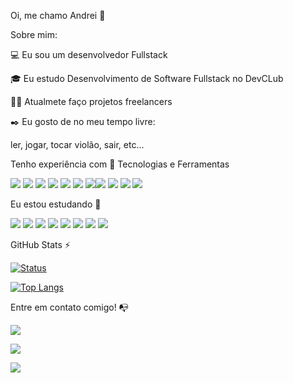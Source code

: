 Oi, me chamo Andrei 👋

Sobre mim:

💻 Eu sou um desenvolvedor Fullstack

🎓 Eu estudo Desenvolvimento de Software Fullstack no DevCLub

👩‍💻 Atualmete faço projetos freelancers

✒️ Eu gosto de no meu tempo livre:
   
   ler, jogar, tocar violão, sair, etc...

Tenho experiência com 🔧
Tecnologias e Ferramentas

<img src="https://img.shields.io/badge/HTML5-E34F26?style=for-the-badge&logo=html5&logoColor=white"> <img src="https://img.shields.io/badge/CSS3-1572B6?style=for-the-badge&logo=css3&logoColor=white"> <img src="https://img.shields.io/badge/JavaScript-F7DF1E?style=for-the-badge&logo=javascript&logoColor=black"> <img src="https://img.shields.io/badge/React-20232A?style=for-the-badge&logo=react&logoColor=61DAF"> <img src="https://img.shields.io/badge/Node.js-43853D?style=for-the-badge&logo=node.js&logoColor=white"> <img src="https://img.shields.io/badge/GIT-E44C30?style=for-the-badge&logo=git&logoColor=white"> <img src="https://img.shields.io/badge/GitHub-100000?style=for-the-badge&logo=github&logoColor=white
"><img src="https://img.shields.io/badge/Figma-F24E1E?style=for-the-badge&logo=figma&logoColor=white"> <img src="https://img.shields.io/badge/PostgreSQL-316192?style=for-the-badge&logo=postgresql&logoColor=white"> <img src="https://img.shields.io/badge/MongoDB-4EA94B?style=for-the-badge&logo=mongodb&logoColor=white"> <img src="https://img.shields.io/badge/Docker-2CA5E0?style=for-the-badge&logo=docker&logoColor=white">

Eu estou estudando 🧩


<img src="https://img.shields.io/badge/React-20232A?style=for-the-badge&logo=react&logoColor=61DAF"> <img src="https://img.shields.io/badge/Node.js-43853D?style=for-the-badge&logo=node.js&logoColor=white"> <img src="https://img.shields.io/badge/JavaScript-F7DF1E?style=for-the-badge&logo=javascript&logoColor=black"> <img src="https://img.shields.io/badge/HTML5-E34F26?style=for-the-badge&logo=html5&logoColor=white"> <img src="https://img.shields.io/badge/CSS3-1572B6?style=for-the-badge&logo=css3&logoColor=white"> <img src="https://img.shields.io/badge/PostgreSQL-316192?style=for-the-badge&logo=postgresql&logoColor=white"> <img src="https://img.shields.io/badge/MongoDB-4EA94B?style=for-the-badge&logo=mongodb&logoColor=white"> <img src="https://img.shields.io/badge/Docker-2CA5E0?style=for-the-badge&logo=docker&logoColor=white">

GitHub Stats ⚡

[![Status](https://github-readme-stats.vercel.app/api?username=Dinoh665)](https://github.com/anuraghazra/github-readme-stats)


[![Top Langs](https://github-readme-stats.vercel.app/api/top-langs/?username=Dinoh665)](https://github.com/anuraghazra/github-readme-stats)

 
Entre em contato comigo! 📭

<a href="mailto:fruhaufandrei@gmail.com" target="_blank"><img src="https://img.shields.io/badge/Gmail-D14836?style=for-the-badge&logo=gmail&logoColor=white"></a>

<a href="https://www.linkedin.com/in/andrei-von-frühauf/" target="_blank"><img src="https://img.shields.io/badge/LinkedIn-0077B5?style=for-the-badge&logo=linkedin&logoColor=white"></a>



<a href="https://wa.me/5548991883278" target="_blank"><img src="https://img.shields.io/badge/WhatsApp-25D366?style=for-the-badge&logo=whatsapp&logoColor=white"></a>
